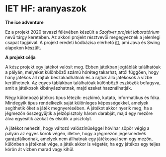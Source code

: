 # IET HF: aranyaszok

__The ice adventure__

Ez a projekt 2020 tavaszi félévében készült a _Szoftver projekt laboratórium_ nevű tárgy keretében. Az akkori projekt résztvevői megegyeznek a jelenlegi csapat tagjaival. A projekt eredeti kódbázisa elérhető [itt](https://github.com/gaalgery/The-ice-adventure.git), ami Java és Swing alapokon készült. 

__A projekt célja__

A kész projekt egy játékot valósít meg. Ebben játékban jégtáblák találhatóak a pályán, melyeket különböző számú hóréteg takarhat, attól függően, hogy hány játékos áll rajtuk beszakadhatnak és a rajtuk álló játékosok a vízbe kerülhetnek. Az egyes táblákban találhatóak különböző eszközök befagyva, amit a játékosok kibányászhatnak, majd ezeket használhatják.

Négy különböző játékos típus létezik: eszkimó, kutató, informatikus és fóka. Mindegyik típus rendelkezik saját különleges képességekkel, amelyek segíthetik őket a játék megnyerésében. A játékot akkor nyerik meg, ha a jégmezőn összegyűjtik a jelzőpisztoly három darabját, majd egy mezőre álva egyesítik azokat és elsütik a pisztolyt.

A játékot nehezíti, hogy változó valószínüséggel hóvihar söpör végig a pályán az egyes körök végén, illetve, hogy a jégmezőn jegesmedvék garázdálkodnak, amelyek nem állhatnak egy játékossal sem egy mezőn, különben a játéknak vége, a játék akkor is végetér, ha egy játékos egy teljes körön át vízben marad vagy kihűl.
